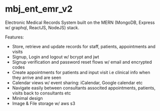 # mbj_ent_emr_v2


Electronic Medical Records System built on the MERN (MongoDB, Express w/ graphql, ReactJS, NodeJS) stack.

Features:
- Store, retrieve and update records for staff, patients, appointments and visits
- Signup, Login and logout w/ bcrypt and jwt
- Signup verification and password reset flows w/ email and encrypted codes
- Create appointments for patients and input visit i.e clinical info when they arrive and are seen
- Calendar views w/ event sharing: iCalendar, Google calendar etc
- Navigate easily between consultants associted appointments, patients, visits back to consultants etc
- Minimal design
- Image & File storage w/ aws s3 

